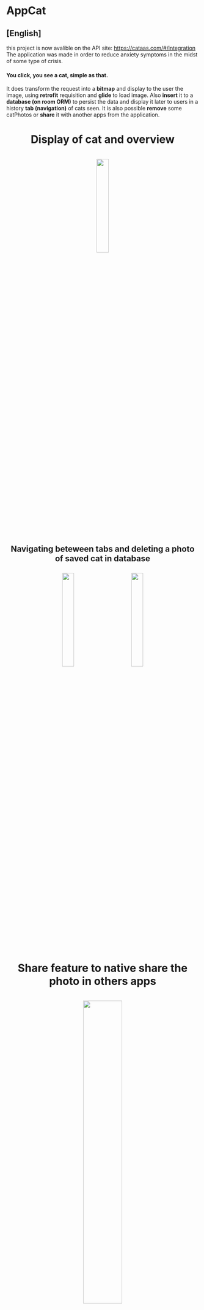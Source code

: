 # AppCat
## [English]
  this project is now avalible on the API site: https://cataas.com/#/integration
  The application was made in order to reduce anxiety symptoms in the midst of some type of crisis. 
  #### You click, you see a cat, simple as that.
  
   It does transform the request into a **bitmap** and display to the user the image, using **retrofit** requisition and **glide** to load image. Also **insert** it to a **database (on room ORM)** to persist the data and display it later to users in a history **tab (navigation)** of cats seen. It is also possible **remove** some catPhotos or **share** it with another apps from the application.

<h1 align="center">
Display of cat and overview <br> <br>
 <img src="https://user-images.githubusercontent.com/77680596/175374515-327508f8-7eab-43c0-8e52-def40fb25d51.gif" width="25%""/>
</h1>  

<h2 align="center">
Navigating beteween tabs and deleting a photo of saved cat in database<br> <br>
  <img src="https://user-images.githubusercontent.com/77680596/175374399-b369cd18-71b2-4e87-8fa5-45f6a97738b9.gif" width="25%"/>
  &nbsp &nbsp &nbsp &nbsp &nbsp
   <img src="https://user-images.githubusercontent.com/77680596/175374479-25911dd3-9d0e-4e28-bf02-c7f0c5a7c3c2.gif"  width="25%"/>
</h2>  

<h1 align="center">
Share feature to native share the photo in others apps <br> <br>
 <img src="https://user-images.githubusercontent.com/77680596/175374496-f925ea20-80e6-402a-8770-bef7c556093a.gif" width="45%"/>
</h1>

# Download 

App is now available to download on [release](https://github.com/allan8araujo/CatApp/releases)

# Libraries
• [View Model overView](https://developer.android.com/topic/libraries/architecture/viewmodel#sharing)

• [Paging3 Library](https://developer.android.com/topic/libraries/architecture/paging/v3-overview?hl=pt-br)

• [Room Persistence Library](https://developer.android.com/training/data-storage/room)

• [Navigation Architecture Component](https://developer.android.com/guide/navigation)

• [Lifecycle Architecture component](https://developer.android.com/topic/libraries/architecture/lifecycle)

• [Kotlin Flows on android](https://developer.android.com/kotlin/flow?hl=pt-br)

• [Swipe Refresh layout](https://developer.android.com/jetpack/androidx/releases/swiperefreshlayout?hl=pt-br)

• [Glide v4.13](https://github.com/bumptech/glide)
